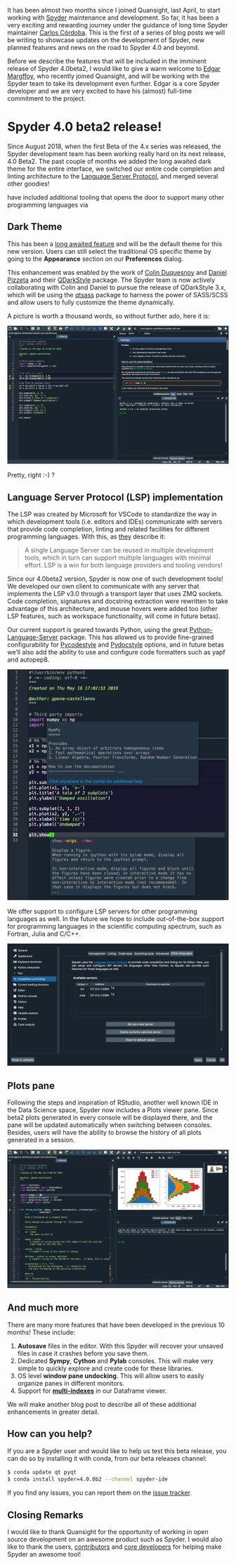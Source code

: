 <!--
.. title: Spyder 4.0 coming closer, beta2 is now available!
.. slug: spyder-4-beta2-release
.. date: 2019-05-16 16:38:50 UTC-05:00
.. author: Gonzalo Peña-Castellanos
.. tags: Spyder
.. category: 
.. link: 
.. description: 
.. type: text
-->

It has been almost two months since I joined Quansight, last April, to start 
working with [Spyder](https://github.com/spyder-ide/spyder/) maintenance and 
development. So far, it has been a very exciting and rewarding journey under 
the guidance of long time Spyder maintainer
[Carlos Córdoba](https://github.com/ccordoba12).
This is the first of a series of blog posts we will be writing to showcase 
updates on the development of Spyder, new planned features and news on the 
road to Spyder 4.0 and beyond.

Before we describe the features that will be included in the imminent release 
of Spyder 4.0beta2, I would like to give a warm welcome to
[Edgar Margffoy](https://github.com/andfoy),
who recently joined Quansight, and will be working with the Spyder team to
take its development even further. Edgar is a core Spyder developer and we
are very excited to have his (almost) full-time commitment to the project.

# Spyder 4.0 beta2 release!

Since August 2018, when the first Beta of the 4.x series was released, the
Spyder development team has been working really hard on its next release,
4.0 Beta2. The past couple of months we added the long awaited dark theme
for the entire interface, we switched our entire code completion and linting
architecture to the
[Language Server Protocol](https://microsoft.github.io/language-server-protocol/),
and merged several other goodies!

have included additional tooling that opens the door to support many other
programming languages via 

## Dark Theme

This has been a
[long awaited feature](https://github.com/spyder-ide/spyder/issues/2350)
and will be the default theme for this new version. Users can still select the
traditional OS specific theme by going to the **Appearance** section on our
**Preferences** dialog.

This enhancement was enabled by the work of
[Colin Duquesnoy](https://github.com/ColinDuquesnoy) and
[Daniel Pizzeta](https://github.com/DPizzeta)
and their [QDarkStyle](https://github.com/ColinDuquesnoy/QDarkStyleSheet/)
package. The Spyder team is now actively collaborating with Colin and Daniel
to pursue the release of QDarkStyle 3.x, which will be using the
[qtsass](https://github.com/spyder-ide/qtsass/)
package to harness the power of SASS/SCSS and allow users to fully customize
the theme dynamically.

A picture is worth a thousand words, so without further ado, here it is:

![Spyder Dark style](/images/spyder-qdarkstyle.png)

Pretty, right :-) ?

## Language Server Protocol (LSP) implementation

The LSP was created by Microsoft for VSCode to standardize the way in which
development tools (i.e. editors and IDEs) communicate with servers that
provide code completion, linting and related facilities for different
programming languages. With this, as
[they](https://microsoft.github.io/language-server-protocol/) describe it:

>A single Language Server can be reused in multiple development
tools, which in turn can support multiple languages with minimal effort.
LSP is a win for both language providers and tooling vendors!

Since our 4.0beta2 version, Spyder is now one of such development tools! We
developed our own client to communicate with any server that implements the
LSP v3.0 through a transport layer that uses ZMQ sockets. Code completion,
signatures and docstring extraction were rewritten to take advantage of this
architecture, and mouse hovers were added too (other LSP features, such as
workspace functionality, will come in future betas).

Our current support is geared towards Python, using the great
[Python-Language-Server](https://github.com/palantir/python-language-server)
package. This has allowed us to provide fine-grained configurability for
[Pycodestyle](http://pycodestyle.pycqa.org/en/stable/) and
[Pydocstyle](http://www.pydocstyle.org/en/stable/) options, and in future
betas we’ll also add the ability to use and configure code formatters such
as yapf and autopep8.

![Hover hint and calltips](/images/spyder-hover-hint-calltip.png)

We offer support to configure LSP servers  for other programming languages
as well. In the future we hope to include out-of-the-box support for
programming languages in the scientific computing spectrum, such as
Fortran, Julia and C/C++.

![Other languages](/images/spyder-preferences-lsp.png)

## Plots pane

Following the steps and inspiration of RStudio, another well known IDE in the
Data Science space, Spyder now includes a Plots viewer pane. Since beta2 plots
generated in every console will be displayed there, and the pane will be
updated automatically when switching between consoles. Besides, users will
have the ability to browse the history of all plots generated in a session.

![Other languages](/images/spyder-plots.png)

## And much more

There are many more features that have been developed in the previous 10
months! These include:

1. **Autosave** files in the editor. With this Spyder will recover your
unsaved files in case it crashes before you save them. 
2. Dedicated **Sympy**, **Cython** and **Pylab** consoles. This will make very simple
to quickly explore and create code for these libraries.
3. OS level **window pane undocking**. This will allow users to easily organize
panes in different monitors.
4. Support for **[multi-indexes](https://pandas.pydata.org/pandas-docs/stable/user_guide/advanced.html)**
in our Dataframe viewer.

We will make another blog post to describe all of these additional
enhancements in greater detail.

## How can you help?

If you are a Spyder user and would like to help us test this beta release, you
can do so by installing it with conda, from our beta releases channel:

```bash
$ conda update qt pyqt
$ conda install spyder=4.0.0b2 --channel spyder-ide
```

If you find any issues, you can report them on the
[issue tracker](https://github.com/spyder-ide/spyder/issues).

## Closing Remarks

I would like to thank Quansight for the opportunity of working in open source
development on an awesome product such as Spyder. I would also like to thank
the users, [contributors](https://github.com/spyder-ide/spyder/graphs/contributors)
and [core developers](https://github.com/orgs/spyder-ide/people) for helping
make Spyder an awesome tool!
